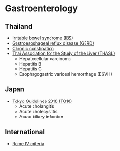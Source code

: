 # Gastroenterology

## Thailand
* [Irritable bowel syndrome (IBS)](https://www.gastrothai.net/th/guideline-detail.php?content_id=402)
* [Gastroesophageal reflux disease (GERD)](https://www.gastrothai.net/th/guideline-detail.php?content_id=263)
* [Chronic constipation](https://w1.med.cmu.ac.th/family/knowledge/for-doctor/guideline/4983)
* [Thai Association for the Study of the Liver (THASL)](https://thasl.org/thasl-guideline/)
    * Hepatocellular carcinoma
    * Hepatitis B
    * Hepatitis C
    * Esophagogastric variceal hemorrhage (EGVH)

## Japan
* [Tokyo Guidelines 2018 (TG18)](https://www.jshbps.jp/modules/en/index.php?content_id=47)
    * Acute cholangitis
    * Acute cholecystitis
    * Acute biliary infection

## International
* [Rome IV criteria](https://theromefoundation.org/rome-iv/rome-iv-criteria/)
